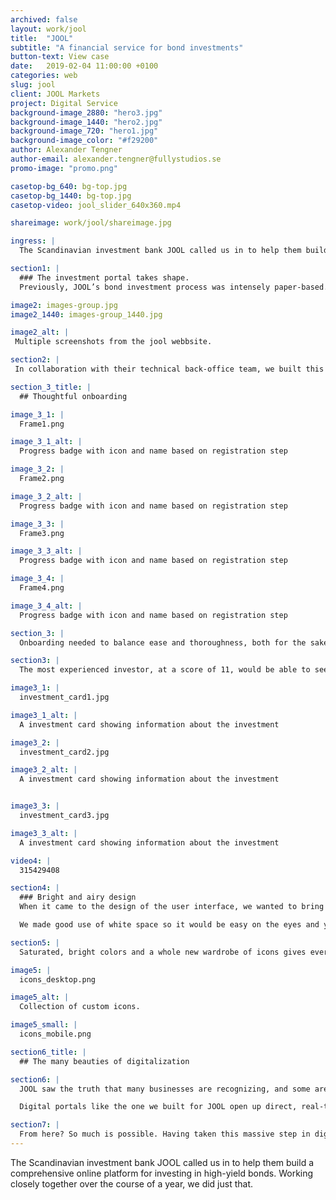 ```yaml
---
archived: false
layout: work/jool
title:  "JOOL"
subtitle: "A financial service for bond investments"
button-text: View case
date:   2019-02-04 11:00:00 +0100
categories: web
slug: jool
client: JOOL Markets
project: Digital Service
background-image_2880: "hero3.jpg"
background-image_1440: "hero2.jpg"
background-image_720: "hero1.jpg"
background-image_color: "#f29200"
author: Alexander Tengner
author-email: alexander.tengner@fullystudios.se
promo-image: "promo.png"

casetop-bg_640: bg-top.jpg
casetop-bg_1440: bg-top.jpg
casetop-video: jool_slider_640x360.mp4

shareimage: work/jool/shareimage.jpg

ingress: |
  The Scandinavian investment bank JOOL called us in to help them build a comprehensive online platform for investing in high-yield bonds. Working closely together over the course of a year, we did just that.

section1: |
  ### The investment portal takes shape.
  Previously, JOOL’s bond investment process was intensely paper-based. Faxing forms, emailing specs, keeping investors updated, and ensuring compliance all conspired to overload inboxes and filing cabinets.

image2: images-group.jpg
image2_1440: images-group_1440.jpg

image2_alt: |
 Multiple screenshots from the jool webbsite.

section2: |
 In collaboration with their technical back-office team, we built this new service from the ground up, transforming JOOL’s entire investment process into a digital one. We architected how the service would work, how the information is displayed, and how it all looks visually. For the database, we connected to an API built by FA Solutions in Finland.

section_3_title: |
  ## Thoughtful onboarding

image_3_1: |
  Frame1.png

image_3_1_alt: |
  Progress badge with icon and name based on registration step

image_3_2: |
  Frame2.png

image_3_2_alt: |
  Progress badge with icon and name based on registration step

image_3_3: |
  Frame3.png

image_3_3_alt: |
  Progress badge with icon and name based on registration step

image_3_4: |
  Frame4.png

image_3_4_alt: |
  Progress badge with icon and name based on registration step

section_3: |
  Onboarding needed to balance ease and thoroughness, both for the sake of potential investors and for JOOL. High-risk, high-reward investments aren’t for everyone, after all. In addition to a series of watertight verification measures, we architected a sorting process that uses questions and quizzes to gauge an investor’s experience level, as well as their aversion to risk.

section3: |
  The most experienced investor, at a score of 11, would be able to see all investments. Investors at a score of 6 or 7 could ask for counseling and would only be shown investments that presented lower risk. In layman’s terms: if you didn’t really know what you were doing, the platform would help you out.

image3_1: |
  investment_card1.jpg

image3_1_alt: |
  A investment card showing information about the investment

image3_2: |
  investment_card2.jpg

image3_2_alt: |
  A investment card showing information about the investment


image3_3: |
  investment_card3.jpg

image3_3_alt: |
  A investment card showing information about the investment

video4: |
  315429408

section4: |
  ### Bright and airy design
  When it came to the design of the user interface, we wanted to bring as much simplicity and legibility as we could to something that was already quite complex.

  We made good use of white space so it would be easy on the eyes and you would know where to focus at any given time. We also made careful decisions about how data would be displayed, as this type of information could easily turn into a sprawling mess of tables.

section5: |
  Saturated, bright colors and a whole new wardrobe of icons gives everything a modern touch. This was a new service after all, it needs to be serious, but it doesn’t need to be stiff.

image5: |
  icons_desktop.png

image5_alt: |
  Collection of custom icons.

image5_small: |
  icons_mobile.png

section6_title: |
  ## The many beauties of digitalization

section6: |
  JOOL saw the truth that many businesses are recognizing, and some are acting on. That information, when hoarded, becomes stagnant. It’s the very nature of information to be constantly moving, updating, changing – and shared.

  Digital portals like the one we built for JOOL open up direct, real-time channels for communication and changing information. For example, when JOOL brokers send an investment recommendation to a client through the portal, they can use automatic fields to fill in numerical information, pulled from the database. Their message remains updated and accurate down the krona, regardless of when it’s viewed.

section7: |
  From here? So much is possible. Having taken this massive step in digitalization, JOOL has opened the floodgates of opportunity and possibilities for itself.
---
```

The Scandinavian investment bank JOOL called us in to help them build a comprehensive online platform for investing in high-yield bonds. Working closely together over the course of a year, we did just that.
